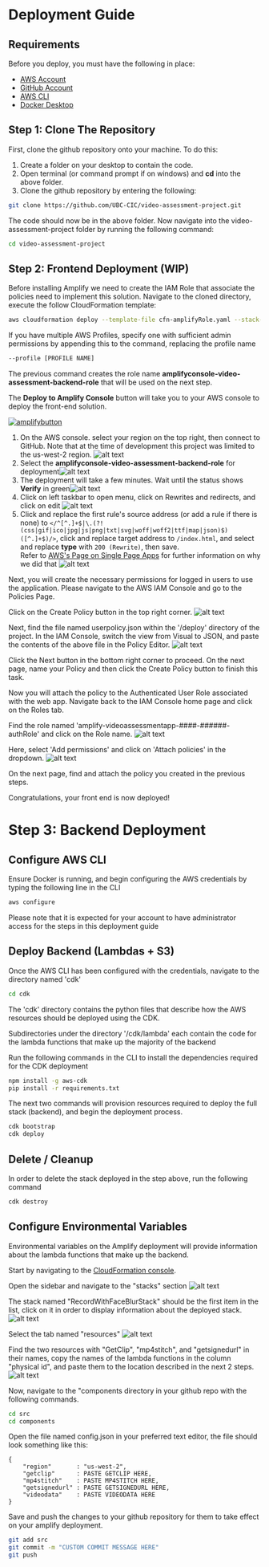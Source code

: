 # Deployment Guide

## Requirements

Before you deploy, you must have the following in place:

* [AWS Account](https://aws.amazon.com/account/)
* [GitHub Account](https://github.com/)
* [AWS CLI](https://aws.amazon.com/cli/)
* [Docker Desktop](https://www.docker.com/products/docker-desktop/)

## Step 1: Clone The Repository

First, clone the github repository onto your machine. To do this:

1. Create a folder on your desktop to contain the code.
2. Open terminal (or command prompt if on windows) and **cd** into the above folder.
3. Clone the github repository by entering the following:

```bash
git clone https://github.com/UBC-CIC/video-assessment-project.git
```

The code should now be in the above folder. Now navigate into the video-assessment-project folder by running the following command:

```bash
cd video-assessment-project
```

## Step 2: Frontend Deployment (WIP)

Before installing Amplify we need to create the IAM Role that associate the policies need to implement this solution. 
Navigate to the cloned directory, execute the follow CloudFormation template:

```bash
aws cloudformation deploy --template-file cfn-amplifyRole.yaml --stack-name amplifyconsole-video-assessment-backend-role --capabilities CAPABILITY_NAMED_IAM
```

If you have multiple AWS Profiles, specify one with sufficient admin permissions by appending this to the command, replacing the profile name 

```bash
--profile [PROFILE NAME]
```

The previous command creates the role name **amplifyconsole-video-assessment-backend-role** that will be used on the next step.

The **Deploy to Amplify Console** button will take you to your AWS console to deploy the front-end solution.

[![amplifybutton](https://oneclick.amplifyapp.com/button.svg)](https://console.aws.amazon.com/amplify/home#/deploy?repo=https://github.com/UBC-CIC/video-assessment-project)

1. On the AWS console. select your region on the top right, then connect to GitHub. Note that at the time of development this project was limited to the us-west-2 region. ![alt text](images/amplify-console-01.png)
2. Select the **amplifyconsole-video-assessment-backend-role** for deployment![alt text](images/amplify-console-02.png)
3. The deployment will take a few minutes.  Wait until the status shows **Verify** in green![alt text](images/amplify-console-03.png)
4. Click on left taskbar to open menu, click on Rewrites and redirects, and click on edit ![alt text](images/amplify-console-04.png)
5. Click and replace the first rule's source address (or add a rule if there is none) to ```</^[^.]+$|\.(?!(css|gif|ico|jpg|js|png|txt|svg|woff|woff2|ttf|map|json)$)([^.]+$)/>```, click and replace target address to ```/index.html```, and select and replace **type** with ```200 (Rewrite)```, then save.  
Refer to [AWS's Page on Single Page Apps](https://docs.aws.amazon.com/amplify/latest/userguide/redirects.html#redirects-for-single-page-web-apps-spa) for further information on why we did that
![alt text](images/amplify-console-05.png)

Next, you will create the necessary permissions for logged in users to use the application. Please navigate to the AWS IAM Console and go to the Policies Page.

Click on the Create Policy button in the top right corner.
![alt text](images/CreatePolicy.png)

Next, find the file named userpolicy.json within the '/deploy' directory of the project. In the IAM Console, switch the view from Visual to JSON, and paste the contents of the above file in the Policy Editor.
![alt text](images/userpolicy.png)

Click the Next button in the bottom right corner to proceed. On the next page, name your Policy and then click the Create Policy button to finish this task.

Now you will attach the policy to the Authenticated User Role associated with the web app. Navigate back to the IAM Console home page and click on the Roles tab.

Find the role named 'amplify-videoassessmentapp-####-######-authRole' and click on the Role name.
![alt text](images/rolespage.png)

Here, select 'Add permissions' and click on 'Attach policies' in the dropdown.
![alt text](images/attachpolicies.png)

On the next page, find and attach the policy you created in the previous steps. 

Congratulations, your front end is now deployed!

# Step 3: Backend Deployment

## Configure AWS CLI
Ensure Docker is running, and begin configuring the AWS credentials by typing the following line in the CLI
```bash
aws configure
```
Please note that it is expected for your account to have administrator access for the steps in this deployment guide

## Deploy Backend (Lambdas + S3)
Once the AWS CLI has been configured with the credentials, navigate to the directory named 'cdk' 
```bash
cd cdk
```
The 'cdk' directory contains the python files that describe how the AWS resources should be deployed using the CDK. 

Subdirectories under the directory '/cdk/lambda' each contain the code for the lambda functions that make up the majority of the backend

Run the following commands in the CLI to install the dependencies required for the CDK deployment
```bash
npm install -g aws-cdk
pip install -r requirements.txt
```

The next two commands will provision resources required to deploy the full stack (backend), and begin the deployment process.
```bash
cdk bootstrap
cdk deploy
```
## Delete / Cleanup
In order to delete the stack deployed in the step above, run the following command
```bash
cdk destroy
```

## Configure Environmental Variables
Environmental variables on the Amplify deployment will provide information about the lambda functions that make up the backend. 

Start by navigating to the [CloudFormation console](https://us-west-2.console.aws.amazon.com/cloudformation/home?region=us-west-2#/).

Open the sidebar and navigate to the "stacks" section
![alt text](images/mainmenu.png)

The stack named "RecordWithFaceBlurStack" should be the first item in the list, click on it in order to display information about the deployed stack.
![alt text](images/stackmenu.png)

Select the tab named "resources"
![alt text](images/resources.png)

Find the two resources with "GetClip", "mp4stitch", and "getsignedurl" in their names, copy the names of the lambda functions in the column "physical id", and paste them to the location described in the next 2 steps.
![alt text](images/lambdaname.png)

Now, navigate to the "components directory in your github repo with the following commands.
```bash
cd src
cd components
```

Open the file named config.json in your preferred text editor, the file should look something like this:
```
{
    "region"       : "us-west-2",
    "getclip"      : PASTE GETCLIP HERE,
    "mp4stitch"    : PASTE MP4STITCH HERE,
    "getsignedurl" : PASTE GETSIGNEDURL HERE,
    "videodata"    : PASTE VIDEODATA HERE
}
```

Save and push the changes to your github repository for them to take effect on your amplify deployment.
```bash
git add src
git commit -m "CUSTOM COMMIT MESSAGE HERE"
git push
```
